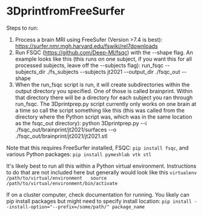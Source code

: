 # 3DprintfromFreeSurfer

Steps to run:
1. Process a brain MRI using FreeSufer (Version >7.4 is best): https://surfer.nmr.mgh.harvard.edu/fswiki/rel7downloads
2. Run FSQC (https://github.com/Deep-MI/fsqc) with the --shape flag. An example looks like this (this runs on one subject, if you want this for all processed subjects, leave off the --subjects flag): run_fsqc --subjects_dir ./fs_subjects --subjects jt2021 --output_dir ./fsqc_out --shape
3. When the run_fsqc script is run, it will create subdirectories within the output directory you specified. One of those is called brainprint. Within that directory there will be a directory for each subject you ran through run_fsqc. The 3Dprintprep.py script currently only works on one brain at a time so call the script something like this (this was called from the directory where the Python script was, which was in the same location as the fsqc_out directory): python 3Dprintprep.py --i ./fsqc_out/brainprint/jt2021/surfaces --o ./fsqc_out/brainprint/jt2021/jt2021.stl

Note that this requires FreeSurfer installed, FSQC: `pip install fsqc`, and various Python packages: `pip install pymeshlab vtk stl`

It's likely best to run all this within a Python virtual environment. Instructions to do that are not included here but generally would look like this
`virtualenv /path/to/virtual/environment  
source /path/to/virtual/environment/bin/activate`

If on a cluster computer, check documentation for running. You likely can pip install packages but might need to specify install location: `pip install --install-option="--prefix=/some/path/" package_name`
